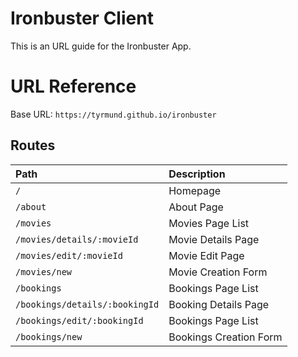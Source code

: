 
# Ironbuster Client

This is an URL guide for the Ironbuster App.


# URL Reference

Base URL: `https://tyrmund.github.io/ironbuster`

## Routes

| Path                          | Description                    |
| :---------------------------- | :----------------------------- |
| `/`                           | Homepage                       |
| `/about`                      | About Page                     |
| `/movies`                     | Movies Page List               |
| `/movies/details/:movieId`    | Movie Details Page             |
| `/movies/edit/:movieId`       | Movie Edit Page                |
| `/movies/new`                 | Movie Creation Form            |
| `/bookings`                   | Bookings Page List             |
| `/bookings/details/:bookingId`| Booking Details Page           |
| `/bookings/edit/:bookingId`   | Bookings Page List             |
| `/bookings/new`               | Bookings Creation Form         |